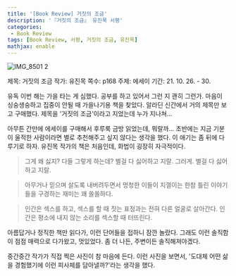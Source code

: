 ```yaml
---
title: '[Book Review] 거짓의 조금'
description: '『거짓의 조금』 유진목 서평'
categories:
 - Book Review
tags: [Book Review, 서평, 거짓의 조금, 유진목]
mathjax: enable
---
```


![IMG_8501 2](https://user-images.githubusercontent.com/79494088/139648425-e63074df-77de-43a8-be88-8c6092cfbc72.JPG)


제목: 거짓의 조금
작가: 유진목
쪽수: p168
주제: 에세이
기간: 21. 10. 26. - 30.

유독 이번 해는 가을 타는 게 심했다.
공부를 하고 있어서 그런 지 괜히 그런가.
마음이 싱숭생숭하고 집중이 안될 때 가을나기용 책을 찾았다.
알라딘 신간에서 거의 제목만 보고 구매했다.
제목을 '거짓의 조금'이라고 지었는데 누가 지나쳐...

아무튼 간만에 에세이를 구매해서 후루룩 금방 읽었는데, 뭐랄까...
초반에는 지금 기분이 울적한 사람이라면 별로 추천해주고 싶지 않다는 생각을 했다. 이 애기는 좀 뒤에 다루기로 하자.
유진목 작가의 책은 처음인데, 화법이 굉장히 자극적이다.

> 그게 왜 싫지? 다들 그렇게 하는데? 별걸 다 싫어하고 지랄. 그러게. 별걸 다 싫어하고 지랄.

> 아무거나 믿으며 살도록 내버려두면서 멍청한 이들이 지껄이는 한참 틀린 이야기들을 구경하는 재미는 꽤 쏠쏠하다.

> 인간은 섹스를 하고, 섹스를 할 때 짓는 표정과는 전혀 다른 얼굴로 살아간다. 인간은 평소에 내지 않는 소리를 섹스할 때 터뜨린다.

아름답거나 정직한 책만 읽다가, 이런 단어들을 접하니 잠깐 놀랐다.
그래도 이런 솔직함이 점점 매력으로 다가왔고, 멋있었다.
좀 더 나든, 주변이든 솔직해져야겠다.


중간중간 작가가 직접 찍은 사진이 참 마음에 든다.
이런 사진을 보면서, '도대체 어떤 삶을 경험했기에 이런 피사체를 담아낼까?'라는 생각을 했다.
